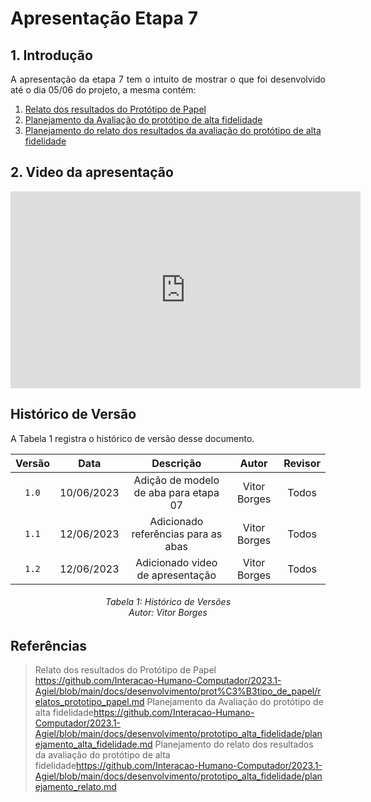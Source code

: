 # Apresentação Etapa 7

## 1. Introdução

<p align="justify">
A apresentação da etapa 7 tem o intuito de mostrar o que foi desenvolvido até o dia 05/06 do projeto, a mesma contém:
</p>

1. <a href="https://interacao-humano-computador.github.io/2023.1-Agiel/desenvolvimento/prot%C3%B3tipo_de_papel/relatos_prototipo_papel/">Relato dos resultados do Protótipo de Papel</a>
2. <a href="https://interacao-humano-computador.github.io/2023.1-Agiel/desenvolvimento/prototipo_alta_fidelidade/planejamento_alta_fidelidade/">Planejamento da Avaliação do protótipo de alta fidelidade</a>
3. <a href="https://interacao-humano-computador.github.io/2023.1-Agiel/desenvolvimento/prototipo_alta_fidelidade/planejamento_relato/">Planejamento do relato dos resultados da avaliação do protótipo de alta fidelidade</a>

## 2. Video da apresentação

<iframe width="560" height="315" src="https://www.youtube.com/embed/9Yolk2PQ_o4" title="YouTube video player" frameborder="0" allow="accelerometer; autoplay; clipboard-write; encrypted-media; gyroscope; picture-in-picture; web-share" allowfullscreen></iframe>

## Histórico de Versão
A Tabela 1 registra o histórico de versão desse documento.

| Versão | Data  |            Descrição              |     Autor      |    Revisor    |
|:------:|:-----:|:---------------------------------:|:--------------:|:-------------:|
| `1.0`  | 10/06/2023 | Adição de modelo de aba para etapa 07 | Vitor Borges | Todos |
| `1.1`  | 12/06/2023 | Adicionado referências para as abas | Vitor Borges | Todos |
| `1.2`  | 12/06/2023 | Adicionado video de apresentação | Vitor Borges | Todos |
<h6 align = "center"> Tabela 1: Histórico de Versões
<br> Autor: Vitor Borges </h6>

## Referências
>Relato dos resultados do Protótipo de Papel <https://github.com/Interacao-Humano-Computador/2023.1-Agiel/blob/main/docs/desenvolvimento/prot%C3%B3tipo_de_papel/relatos_prototipo_papel.md>
>Planejamento da Avaliação do protótipo de alta fidelidade<https://github.com/Interacao-Humano-Computador/2023.1-Agiel/blob/main/docs/desenvolvimento/prototipo_alta_fidelidade/planejamento_alta_fidelidade.md>
>Planejamento do relato dos resultados da avaliação do protótipo de alta fidelidade<https://github.com/Interacao-Humano-Computador/2023.1-Agiel/blob/main/docs/desenvolvimento/prototipo_alta_fidelidade/planejamento_relato.md>

